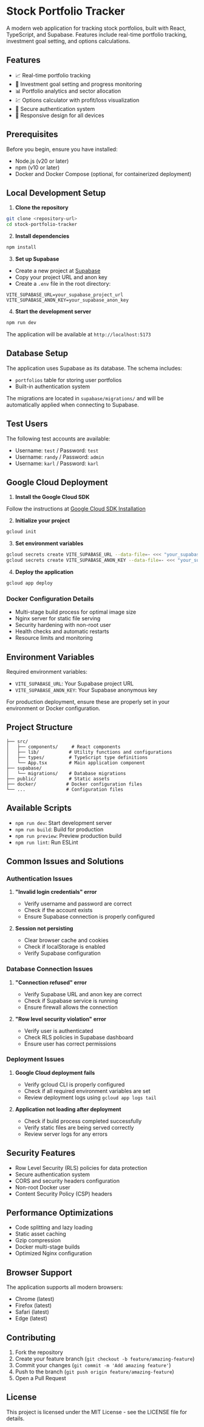 # Stock Portfolio Tracker

A modern web application for tracking stock portfolios, built with React, TypeScript, and Supabase. Features include real-time portfolio tracking, investment goal setting, and options calculations.

## Features

- 📈 Real-time portfolio tracking
- 🎯 Investment goal setting and progress monitoring
- 📊 Portfolio analytics and sector allocation
- 💹 Options calculator with profit/loss visualization
- 🔐 Secure authentication system
- 📱 Responsive design for all devices

## Prerequisites

Before you begin, ensure you have installed:

- Node.js (v20 or later)
- npm (v10 or later)
- Docker and Docker Compose (optional, for containerized deployment)

## Local Development Setup

1. **Clone the repository**

```bash
git clone <repository-url>
cd stock-portfolio-tracker
```

2. **Install dependencies**

```bash
npm install
```

3. **Set up Supabase**

- Create a new project at [Supabase](https://supabase.com)
- Copy your project URL and anon key
- Create a `.env` file in the root directory:

```env
VITE_SUPABASE_URL=your_supabase_project_url
VITE_SUPABASE_ANON_KEY=your_supabase_anon_key
```

4. **Start the development server**

```bash
npm run dev
```

The application will be available at `http://localhost:5173`

## Database Setup

The application uses Supabase as its database. The schema includes:

- `portfolios` table for storing user portfolios
- Built-in authentication system

The migrations are located in `supabase/migrations/` and will be automatically applied when connecting to Supabase.

## Test Users

The following test accounts are available:

- Username: `test` / Password: `test`
- Username: `randy` / Password: `admin`
- Username: `karl` / Password: `karl`

## Google Cloud Deployment

1. **Install the Google Cloud SDK**

Follow the instructions at [Google Cloud SDK Installation](https://cloud.google.com/sdk/docs/install)

2. **Initialize your project**

```bash
gcloud init
```

3. **Set environment variables**

```bash
gcloud secrets create VITE_SUPABASE_URL --data-file=- <<< "your_supabase_url"
gcloud secrets create VITE_SUPABASE_ANON_KEY --data-file=- <<< "your_supabase_anon_key"
```

4. **Deploy the application**

```bash
gcloud app deploy
```

### Docker Configuration Details

- Multi-stage build process for optimal image size
- Nginx server for static file serving
- Security hardening with non-root user
- Health checks and automatic restarts
- Resource limits and monitoring

## Environment Variables

Required environment variables:

- `VITE_SUPABASE_URL`: Your Supabase project URL
- `VITE_SUPABASE_ANON_KEY`: Your Supabase anonymous key

For production deployment, ensure these are properly set in your environment or Docker configuration.

## Project Structure

```
├── src/
│   ├── components/     # React components
│   ├── lib/           # Utility functions and configurations
│   ├── types/         # TypeScript type definitions
│   └── App.tsx        # Main application component
├── supabase/
│   └── migrations/    # Database migrations
├── public/            # Static assets
├── docker/           # Docker configuration files
└── ...               # Configuration files
```

## Available Scripts

- `npm run dev`: Start development server
- `npm run build`: Build for production
- `npm run preview`: Preview production build
- `npm run lint`: Run ESLint

## Common Issues and Solutions

### Authentication Issues

1. **"Invalid login credentials" error**
   - Verify username and password are correct
   - Check if the account exists
   - Ensure Supabase connection is properly configured

2. **Session not persisting**
   - Clear browser cache and cookies
   - Check if localStorage is enabled
   - Verify Supabase configuration

### Database Connection Issues

1. **"Connection refused" error**
   - Verify Supabase URL and anon key are correct
   - Check if Supabase service is running
   - Ensure firewall allows the connection

2. **"Row level security violation" error**
   - Verify user is authenticated
   - Check RLS policies in Supabase dashboard
   - Ensure user has correct permissions

### Deployment Issues

1. **Google Cloud deployment fails**
   - Verify gcloud CLI is properly configured
   - Check if all required environment variables are set
   - Review deployment logs using `gcloud app logs tail`

2. **Application not loading after deployment**
   - Check if build process completed successfully
   - Verify static files are being served correctly
   - Review server logs for any errors

## Security Features

- Row Level Security (RLS) policies for data protection
- Secure authentication system
- CORS and security headers configuration
- Non-root Docker user
- Content Security Policy (CSP) headers

## Performance Optimizations

- Code splitting and lazy loading
- Static asset caching
- Gzip compression
- Docker multi-stage builds
- Optimized Nginx configuration

## Browser Support

The application supports all modern browsers:

- Chrome (latest)
- Firefox (latest)
- Safari (latest)
- Edge (latest)

## Contributing

1. Fork the repository
2. Create your feature branch (`git checkout -b feature/amazing-feature`)
3. Commit your changes (`git commit -m 'Add amazing feature'`)
4. Push to the branch (`git push origin feature/amazing-feature`)
5. Open a Pull Request

## License

This project is licensed under the MIT License - see the LICENSE file for details.